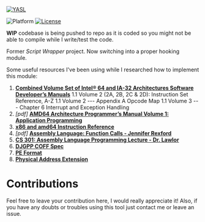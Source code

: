 [![YASL](banner.jpg)]()

![Platform](https://img.shields.io/badge/platform-win--32%20%7C%20win--64-lightgrey)
[![License](https://img.shields.io/badge/license-MIT-informational.svg)](https://opensource.org/licenses/MIT)

**WIP** codebase is being pushed to repo as it is coded so you might not be able to compile while I write/test the code.

Former *Script Wrapper* project. Now switching into a proper hooking module.

Some useful resources I've been using while I researched how to implement this module:
1. **[Combined Volume Set of Intel® 64 and IA-32 Architectures Software Developer’s Manuals](https://www.intel.com/content/www/us/en/developer/articles/technical/intel-sdm.html#combined)**
1.1 Volume 2 (2A, 2B, 2C & 2D): Instruction Set Reference, A-Z
1.1 Volume 2 --- Appendix A Opcode Map
1.1 Volume 3 --- Chapter 6 Interrupt and Exception Handling
1. _[pdf]_ **[AMD64 Architecture Programmer’s Manual Volume 1: Application Programming](https://www.amd.com/system/files/TechDocs/24592.pdf)**
1. **[x86 and amd64 Instruction Reference](https://www.felixcloutier.com/x86/index.html)**
1. _[pdf]_ **[Assembly Language: Function Calls - Jennifer Rexford](https://www.cs.princeton.edu/courses/archive/spr11/cos217/lectures/15AssemblyFunctions.pdf)**
1. **[CS 301: Assembly Language Programming Lecture - Dr. Lawlor](https://www.cs.uaf.edu/2017/fall/cs301/lecture/09_11_registers.html)**
1. **[DJGPP COFF Spec](http://www.delorie.com/djgpp/doc/coff/)**
1. **[PE Format](https://docs.microsoft.com/en-us/windows/win32/debug/pe-format)**
1. **[Physical Address Extension](https://docs.microsoft.com/en-us/windows/win32/memory/physical-address-extension)**

# Contributions

Feel free to leave your contribution here, I would really appreciate it!
Also, if you have any doubts or troubles using this tool just contact me or leave an issue.
